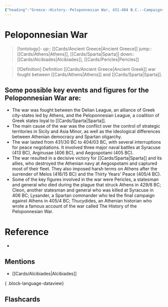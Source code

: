 ```yaml
---
{"heading":"Greece--History--Peloponnesian War, 431-404 B.C.--Campaigns","uri":"https://id.loc.gov/authorities/subjects/sh2002008898","narrower":["Arginusae, Battle of, Greece, 406 B.C.","Delium, Battle of, Greece, 424 B.C.","Pylos, Battle of, Greece, 425 B.C."],"tags":["on/History"],"dg-publish":true,"permalink":"/cards/peloponnesian-war/","dgPassFrontmatter":true}
---
```


# Peloponnesian War

> [!ontology]-
> up:: [[Cards/Ancient Greece\|Ancient Greece]]
> jump:: [[Cards/Athens\|Athens]], [[Cards/Sparta\|Sparta]]
> down:: [[Cards/Alcibiades\|Alcibiades]], [[Cards/Pericles\|Pericles]]

> [!Definition] Definition
> [[Cards/Ancient Greece\|Ancient Greek]] war fought between [[Cards/Athens\|Athens]] and [[Cards/Sparta\|Sparta]].

## Some possible key events and figures for the Peloponnesian War are:

- The war was fought between the Delian League, an alliance of Greek city-states led by Athens, and the Peloponnesian League, a coalition of Greek states loyal to [[Cards/Sparta\|Sparta]].
- The main cause of the war was the conflict over the control of strategic territories in Sicily and Asia Minor, as well as the ideological differences between Athenian democracy and Spartan oligarchy.
- The war lasted from 431/30 BC to 404/03 BC, with several interruptions for peace negotiations. It involved three major naval battles at Syracuse (413 BC), Arginusae (406 BC), and Aegospotami (405 BC).
- The war resulted in a decisive victory for [[Cards/Sparta\|Sparta]] and its allies, who destroyed the Athenian navy at Aegospotami and captured most of their fleet. They also imposed harsh terms on Athens after the surrender of Melos (416/15 BC) and the Thirty Years' Peace (405/4 BC).
- Some of the key figures involved in the war were Pericles, a statesman and general who died during the plague that struck Athens in 429/8 BC; Cleon, another statesman and general who was killed at Syracuse in 406 BC; Lysander, a Spartan commander who led the final campaign against Athens in 405/4 BC; Thucydides, an Athenian historian who wrote a famous account of the war called The History of the Peloponnesian War.


# Reference
- 

## Mentions
- [[Cards/Alcibiades\|Alcibiades]]

{ .block-language-dataview}

## Flashcards

